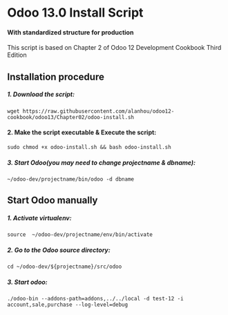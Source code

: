 # Odoo 13.0 Install Script
#### With standardized structure for production

This script is based on Chapter 2 of Odoo 12 Development Cookbook Third Edition

## Installation procedure

##### 1. Download the script:
```
wget https://raw.githubusercontent.com/alanhou/odoo12-cookbook/odoo13/Chapter02/odoo-install.sh
```

#### 2. Make the script executable & Execute the script:
```
sudo chmod +x odoo-install.sh && bash odoo-install.sh
```

##### 3. Start Odoo(you may need to change projectname & dbname): 
```
~/odoo-dev/projectname/bin/odoo -d dbname
```


## Start Odoo manually

##### 1. Activate virtualenv:
```
source  ~/odoo-dev/projectname/env/bin/activate
```

##### 2. Go to the Odoo source directory:
```
cd ~/odoo-dev/${projectname}/src/odoo
```

##### 3. Start odoo:
```
./odoo-bin --addons-path=addons,../../local -d test-12 -i account,sale,purchase --log-level=debug
```
